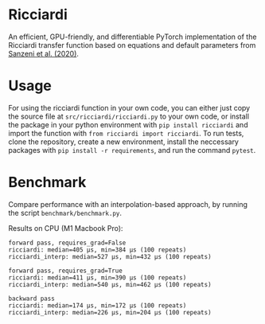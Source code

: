 # Ricciardi
An efficient, GPU-friendly, and differentiable PyTorch implementation of the Ricciardi transfer function based on equations and default parameters from [Sanzeni et al. (2020)](https://journals.plos.org/ploscompbiol/article?id=10.1371/journal.pcbi.1008165).

# Usage
For using the ricciardi function in your own code, you can either just copy the source file at `src/ricciardi/ricciardi.py` to your own code, or install the package in your python environment with `pip install ricciardi` and import the function with `from ricciardi import ricciardi`. To run tests, clone the repository, create a new environment, install the neccessary packages with `pip install -r requirements`, and run the command `pytest`.

# Benchmark
Compare performance with an interpolation-based approach, by running the script `benchmark/benchmark.py`.

Results on CPU (M1 Macbook Pro):
```
forward pass, requires_grad=False
ricciardi: median=405 μs, min=384 μs (100 repeats)
ricciardi_interp: median=527 μs, min=432 μs (100 repeats)

forward pass, requires_grad=True
ricciardi: median=411 μs, min=390 μs (100 repeats)
ricciardi_interp: median=540 μs, min=462 μs (100 repeats)

backward pass
ricciardi: median=174 μs, min=172 μs (100 repeats)
ricciardi_interp: median=226 μs, min=204 μs (100 repeats)
```